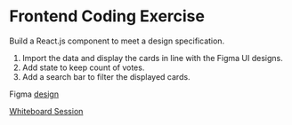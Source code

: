 # Frontend Coding Exercise

Build a React.js component to meet a design specification.

1. Import the data and display the cards in line with the Figma UI designs.
2. Add state to keep count of votes.
3. Add a search bar to filter the displayed cards.

Figma [design](https://www.figma.com/file/Gd7HPW4Swnq9qMKfQzUfpP/FE-Interview?node-id=0%3A1)

[Whiteboard Session](https://excalidraw.com/#room=792b4f036d750b989801,RHrNuODtfsRQOIzNBnqmvQ)
